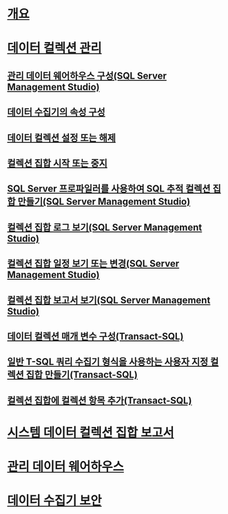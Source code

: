 # [개요](data-collection.md)  
# [데이터 컬렉션 관리](manage-data-collection.md)  
## [관리 데이터 웨어하우스 구성(SQL Server Management Studio)](configure-the-management-data-warehouse-sql-server-management-studio.md)  
## [데이터 수집기의 속성 구성](configure-properties-of-a-data-collector.md)  
## [데이터 컬렉션 설정 또는 해제](enable-or-disable-data-collection.md)  
## [컬렉션 집합 시작 또는 중지](start-or-stop-a-collection-set.md)  
## [SQL Server 프로파일러를 사용하여 SQL 추적 컬렉션 집합 만들기(SQL Server Management Studio)](use-sql-server-profiler-to-create-a-sql-trace-collection-set.md)  
## [컬렉션 집합 로그 보기(SQL Server Management Studio)](view-collection-set-logs-sql-server-management-studio.md)  
## [컬렉션 집합 일정 보기 또는 변경(SQL Server Management Studio)](view-or-change-collection-set-schedules-sql-server-management-studio.md)  
## [컬렉션 집합 보고서 보기(SQL Server Management Studio)](view-a-collection-set-report-sql-server-management-studio.md)  
## [데이터 컬렉션 매개 변수 구성(Transact-SQL)](configure-data-collection-parameters-transact-sql.md)  
## [일반 T-SQL 쿼리 수집기 형식을 사용하는 사용자 지정 컬렉션 집합 만들기(Transact-SQL)](create-custom-collection-set-generic-t-sql-query-collector-type.md)  
## [컬렉션 집합에 컬렉션 항목 추가(Transact-SQL)](add-a-collection-item-to-a-collection-set-transact-sql.md)  
# [시스템 데이터 컬렉션 집합 보고서](system-data-collection-set-reports.md)  
# [관리 데이터 웨어하우스](management-data-warehouse.md)  
# [데이터 수집기 보안](data-collector-security.md)  
